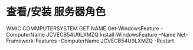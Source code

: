 # 查看/安装 服务器角色

WMIC COMMPUTERSYSTEM GET NAME
Get-WindowsFeature -ComputerName JCVECB54U9LXMZQ Install-WindowsFeature –Name Net-Framework-Features -ComputerName JCVECB54U9LXMZQ -Restart